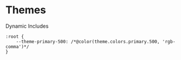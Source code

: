 # Themes


Dynamic Includes

```
:root {
	--theme-primary-500: /*@color(theme.colors.primary.500, 'rgb-comma')*/
}
```